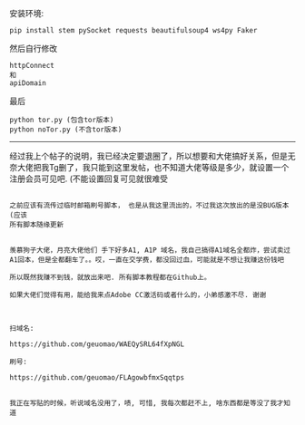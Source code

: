 安装环境:  
```
pip install stem pySocket requests beautifulsoup4 ws4py Faker
```

然后自行修改  
```
httpConnect
和
apiDomain
```

最后
```
python tor.py (包含tor版本)
python noTor.py (不含tor版本)
```
---------------------------
经过我上个帖子的说明，我已经决定要退圈了，所以想要和大佬搞好关系，但是无奈大佬把我Tg删了，我只能到这里发帖，也不知道大佬等级是多少，就设置一个注册会员可见吧.
(不能设置回复可见就很难受
```

之前应该有流传过临时邮箱刷号脚本， 也是从我这里流出的，不过我这次放出的是没BUG版本(应该
所有脚本随缘更新


羡慕狗子大佬，月亮大佬他们 手下好多A1, A1P 域名，我自己搞得A1域名全都炸，尝试卖过A1回本，但是全都翻车了。。哎，一直在交学费，都没回过血，可能就是不想让我赚这份钱吧

所以既然我赚不到钱，就放出来吧. 所有脚本教程都在Github上。

如果大佬们觉得有用，能给我来点Adobe CC激活码或者什么的，小弟感激不尽. 谢谢



扫域名:

https://github.com/geuomao/WAEQySRL64fXpNGL

刷号:

https://github.com/geuomao/FLAgowbfmxSqqtps


我正在写贴的时候，听说域名没用了，啧, 可惜, 我每次都赶不上, 啥东西都是等没了我才知道
